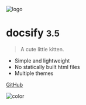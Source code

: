 <!-- _coverpage.md -->

![logo](_media/kitten.png)

# docsify <small>3.5</small>

> A cute little kitten.

- Simple and lightweight
- No statically built html files
- Multiple themes

[GitHub](https://github.com/docsifyjs/docsify/)

<!-- background color -->

[comment]: <> (HEX-coloring)

![color](#111529)